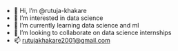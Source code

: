 - 👋 Hi, I’m @rutuja-khakare
- 👀 I’m interested in data science 
- 🌱 I’m currently learning data science and ml
- 💞️ I’m looking to collaborate on data science internships
- 📫 rutujakhakare2001@gmail.com

<!---
rutuja-khakare/rutuja-khakare is a ✨ special ✨ repository because its `README.md` (this file) appears on your GitHub profile.
You can click the Preview link to take a look at your changes.
--->
